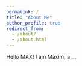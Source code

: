 ```yaml
---
permalink: /
title: "About Me"
author_profile: true
redirect_from: 
  - /about/
  - /about.html
---
```

Hello MAX!
I am Maxim, a ...


